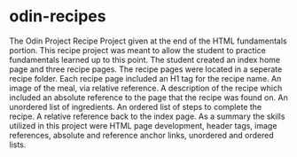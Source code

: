 # odin-recipes
The Odin Project Recipe Project given at the end of the HTML fundamentals portion. This recipe project was meant to allow the student to practice fundamentals learned up to this point. 
The student created an index home page and three recipe pages.
The recipe pages were located in a seperate recipe folder. Each recipe page included an H1 tag for the recipe name. An image of the meal, via relative reference. A description of the recipe which included an absolute reference to the page that the recipe was found on. An unordered list of ingredients. An ordered list of steps to complete the recipe. A relative reference back to the index page. 
As a summary the skills utilized in this project were HTML page development, header tags, image references, absolute and reference anchor links, unordered and ordered lists. 
